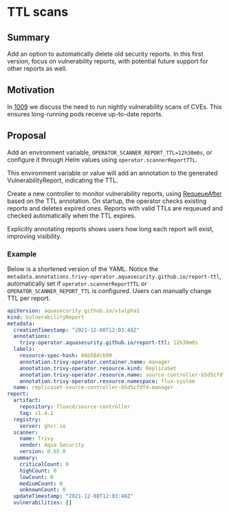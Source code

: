 # TTL scans

## Summary

Add an option to automatically delete old security reports. In this first version, focus on vulnerability reports, with potential future support for other reports as well.

## Motivation

In [1009](https://github.com/aquasecurity/trivy-operator/issues/1009) we discuss the need to run nightly vulnerability scans of CVEs. This ensures long-running pods receive up-to-date reports.

## Proposal

Add an environment variable, `OPERATOR_SCANNER_REPORT_TTL=12h30m0s`, or configure it through Helm values using `operator.scannerReportTTL`.

This environment variable or value will add an annotation to the generated VulnerabilityReport, indicating the TTL.

Create a new controller to monitor vulnerability reports, using [RequeueAfter](https://pkg.go.dev/sigs.k8s.io/controller-runtime/pkg/reconcile#Result) based on the TTL annotation. On startup, the operator checks existing reports and deletes expired ones. Reports with valid TTLs are requeued and checked automatically when the TTL expires.

Explicitly annotating reports shows users how long each report will exist, improving visibility.

### Example

Below is a shortened version of the YAML. Notice the `metadata.annotations.trivy-operator.aquasecurity.github.io/report-ttl`, automatically set if `operator.scannerReportTTL` or `OPERATOR_SCANNER_REPORT_TTL` is configured. Users can manually change TTL per report.

```vulnerabilityReport.yaml
apiVersion: aquasecurity.github.io/v1alpha1
kind: VulnerabilityReport
metadata:
  creationTimestamp: "2021-12-08T12:03:48Z"
  annotations:
    trivy-operator.aquasecurity.github.io/report-ttl: 12h30m0s
  labels:
    resource-spec-hash: 86b58dcb99
    annotation.trivy-operator.container.name: manager
    annotation.trivy-operator.resource.kind: ReplicaSet
    annotation.trivy-operator.resource.name: source-controller-b5d5cfdf4
    annotation.trivy-operator.resource.namespace: flux-system
  name: replicaset-source-controller-b5d5cfdf4-manager
report:
  artifact:
    repository: fluxcd/source-controller
    tag: v1.4.1
  registry:
    server: ghcr.io
  scanner:
    name: Trivy
    vendor: Aqua Security
    version: 0.65.0
  summary:
    criticalCount: 0
    highCount: 0
    lowCount: 0
    mediumCount: 0
    unknownCount: 0
  updateTimestamp: "2021-12-08T12:03:48Z"
  vulnerabilities: []
```
